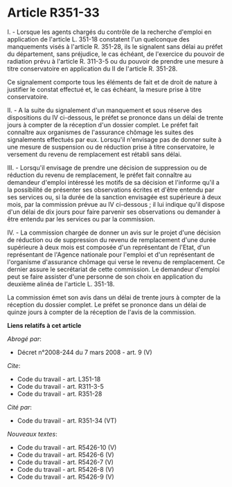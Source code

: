 # Article R351-33

I. - Lorsque les agents chargés du contrôle de la recherche d'emploi en application de l'article L. 351-18 constatent l'un
quelconque des manquements visés à l'article R. 351-28, ils le signalent sans délai au préfet du département, sans préjudice,
le cas échéant, de l'exercice du pouvoir de radiation prévu à l'article R. 311-3-5 ou du pouvoir de prendre une mesure à
titre conservatoire en application du II de l'article R. 351-28.

Ce signalement comporte tous les éléments de fait et de droit de nature à justifier le constat effectué et, le cas échéant,
la mesure prise à titre conservatoire.

II. - A la suite du signalement d'un manquement et sous réserve des dispositions du IV ci-dessous, le préfet se prononce dans
un délai de trente jours à compter de la réception d'un dossier complet. Le préfet fait connaître aux organismes de
l'assurance chômage les suites des signalements effectués par eux. Lorsqu'il n'envisage pas de donner suite à une mesure de
suspension ou de réduction prise à titre conservatoire, le versement du revenu de remplacement est rétabli sans délai.

III. - Lorsqu'il envisage de prendre une décision de suppression ou de réduction du revenu de remplacement, le préfet fait
connaître au demandeur d'emploi intéressé les motifs de sa décision et l'informe qu'il a la possibilité de présenter ses
observations écrites et d'être entendu par ses services ou, si la durée de la sanction envisagée est supérieure à deux mois,
par la commission prévue au IV ci-dessous ; il lui indique qu'il dispose d'un délai de dix jours pour faire parvenir ses
observations ou demander à être entendu par les services ou par la commission.

IV. - La commission chargée de donner un avis sur le projet d'une décision de réduction ou de suppression du revenu de
remplacement d'une durée supérieure à deux mois est composée d'un représentant de l'Etat, d'un représentant de l'Agence
nationale pour l'emploi et d'un représentant de l'organisme d'assurance chômage qui verse le revenu de remplacement. Ce
dernier assure le secrétariat de cette commission. Le demandeur d'emploi peut se faire assister d'une personne de son choix
en application du deuxième alinéa de l'article L. 351-18.

La commission émet son avis dans un délai de trente jours à compter de la réception du dossier complet. Le préfet se prononce
dans un délai de quinze jours à compter de la réception de l'avis de la commission.

**Liens relatifs à cet article**

_Abrogé par_:

  - Décret n°2008-244 du 7 mars 2008 - art. 9 (V)

_Cite_:

  - Code du travail - art. L351-18
  - Code du travail - art. R311-3-5
  - Code du travail - art. R351-28

_Cité par_:

  - Code du travail - art. R351-34 (VT)

_Nouveaux textes_:

  - Code du travail - art. R5426-10 (V)
  - Code du travail - art. R5426-6 (V)
  - Code du travail - art. R5426-7 (V)
  - Code du travail - art. R5426-8 (V)
  - Code du travail - art. R5426-9 (V)
